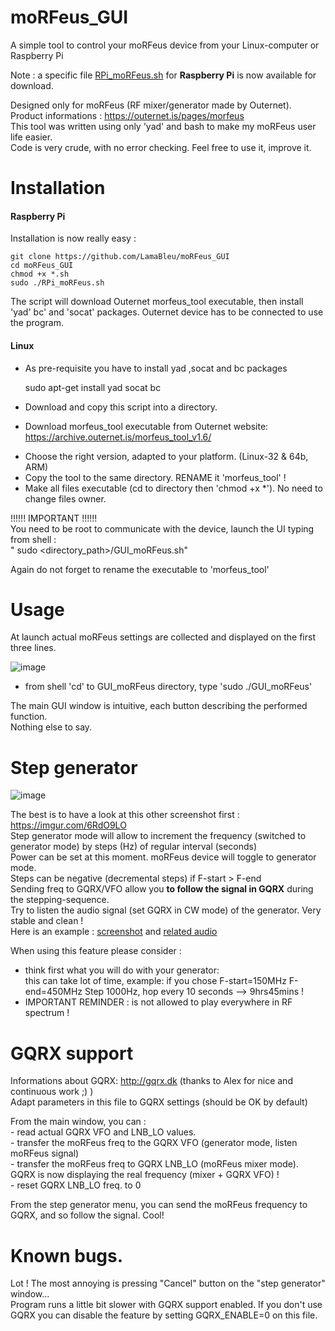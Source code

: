 # moRFeus_GUI

A simple tool to control your moRFeus device from your Linux-computer or Raspberry Pi

Note : a specific file [RPi_moRFeus.sh](https://github.com/LamaBleu/moRFeus_GUI/RPi_moRFeus.sh) for **Raspberry Pi** is now available for download.

Designed only for moRFeus (RF mixer/generator made by Outernet).  
Product informations : https://outernet.is/pages/morfeus   
This tool was written using only 'yad' and bash to make my moRFeus user life easier.  
Code is very crude, with no error checking. Feel free to use it, improve it. 

Installation  
============

 #### Raspberry Pi
 
 Installation is now really easy : 
 
 
`git clone https://github.com/LamaBleu/moRFeus_GUI`  
`cd moRFeus_GUI`  
`chmod +x *.sh`  
`sudo ./RPi_moRFeus.sh`  
  

The script will download Outernet morfeus_tool executable, then install 'yad' bc' and 'socat' packages.
Outernet device has to be connected to use the program.


#### Linux

* As pre-requisite you have to install yad ,socat and bc packages  

     sudo apt-get install yad socat bc  
     
* Download and copy this script into a directory.  
* Download morfeus_tool executable from Outernet website: https://archive.outernet.is/morfeus_tool_v1.6/  
- Choose the right version, adapted to your platform.  (Linux-32 & 64b, ARM)    
- Copy the tool to the same directory. RENAME it 'morfeus_tool' !  
- Make all files executable (cd to directory then 'chmod +x *'). No need to change files owner. 
 

!!!!!! IMPORTANT !!!!!!  
You need to be root to communicate with the device, launch the UI typing from shell :   
  " sudo <directory_path>/GUI_moRFeus.sh"  

 Again do not forget to rename the executable to 'morfeus_tool'  

Usage  
=====

At launch actual moRFeus settings are collected and displayed on the first three lines.

![image](https://user-images.githubusercontent.com/26578895/38947869-5274aa46-433e-11e8-8e76-18c5039fda80.png)

- from shell 'cd' to GUI_moRFeus directory, type 'sudo ./GUI_moRFeus'  

The main GUI window is intuitive, each button describing the performed function.  
Nothing else to say.  

Step generator
==============

![image](https://user-images.githubusercontent.com/26578895/38948007-aca71f4e-433e-11e8-9bfe-714a17975774.png)



The best is to have a look at this other screenshot first : https://imgur.com/6RdO9LO   
Step generator mode will allow to increment the frequency (switched to generator mode) by steps (Hz) of regular interval (seconds)  
Power can be set at this moment. moRFeus device will toggle to generator mode.  
Steps can be negative (decremental steps) if F-start > F-end  
Sending freq to GQRX/VFO allow you **to follow the signal in GQRX** during the stepping-sequence.  
Try to listen the audio signal (set GQRX in CW mode) of the generator. Very stable and clean !  
Here is an example : [screenshot](https://imgur.com/vmZoEP2) and [related audio](https://vocaroo.com/i/s0efbrP0W1cP)

When using this feature please consider : 
- think first what you will do with your generator:  
  this can take lot of time, example: if you chose F-start=150MHz F-end=450MHz Step 1000Hz, hop every 10 seconds --> 9hrs45mins !  
- IMPORTANT REMINDER : is not allowed to play everywhere in RF spectrum !  


GQRX support  
============
Informations about GQRX: http://gqrx.dk (thanks to Alex for nice and continuous work ;) )  
 Adapt parameters in this file to GQRX settings (should be OK by default)  
 
 From the main window, you can :  
	- read actual GQRX VFO and LNB_LO values.  
	- transfer the moRFeus freq to the GQRX VFO (generator mode, listen moRFeus signal)  
	- transfer the moRFeus freq to GQRX LNB_LO (moRFeus mixer mode).
	  GQRX is now displaying the real frequency (mixer + GQRX VFO) !  
	- reset GQRX LNB_LO freq. to 0 
	  
 
 From the step generator menu, you can send the moRFeus frequency to GQRX, and so follow the signal. Cool!  


Known bugs.  
===========
Lot ! 
The most annoying is pressing "Cancel" button on the "step generator" window...  
Program runs a little bit slower with GQRX support enabled. 
If you don't use GQRX you can disable the feature by setting GQRX_ENABLE=0 on this file.  


